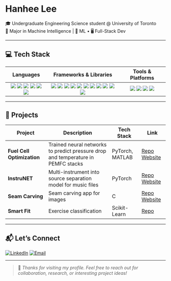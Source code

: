 
# Hanhee Lee

🎓 Undergraduate Engineering Science student @ University of Toronto  
🧠 Major in Machine Intelligence | 🤖 ML • 🖥️ Full-Stack Dev   

---

## 💻 Tech Stack

<table width="100%">
  <thead>
    <tr>
      <th align="center">Languages</th>
      <th align="center">Frameworks & Libraries</th>
      <th align="center">Tools & Platforms</th>
    </tr>
  </thead>
  <tbody>
    <tr>
      <td align="center">
        <img src="https://img.shields.io/badge/c-%2300599C.svg?style=for-the-badge&logo=c&logoColor=white" />
        <img src="https://img.shields.io/badge/python-3670A0?style=for-the-badge&logo=python&logoColor=ffdd54" />
        <img src="https://img.shields.io/badge/javascript-%23323330.svg?style=for-the-badge&logo=javascript&logoColor=%23F7DF1E" />
        <img src="https://img.shields.io/badge/html5-%23E34F26.svg?style=for-the-badge&logo=html5&logoColor=white" />
        <img src="https://img.shields.io/badge/css3-%231572B6.svg?style=for-the-badge&logo=css3&logoColor=white" />
        <img src="https://img.shields.io/badge/MATLAB-0076A8?style=for-the-badge&logo=mathworks&logoColor=white" />
      </td>
      <td align="center">
        <img src="https://img.shields.io/badge/react-%2320232a.svg?style=for-the-badge&logo=react&logoColor=%2361DAFB" />
        <img src="https://img.shields.io/badge/Next-black?style=for-the-badge&logo=next.js&logoColor=white" />
        <img src="https://img.shields.io/badge/tailwindcss-%2338B2AC.svg?style=for-the-badge&logo=tailwind-css&logoColor=white" />
        <img src="https://img.shields.io/badge/vite-%23646CFF.svg?style=for-the-badge&logo=vite&logoColor=white" />
        <img src="https://img.shields.io/badge/PyTorch-%23EE4C2C.svg?style=for-the-badge&logo=PyTorch&logoColor=white" />
        <img src="https://img.shields.io/badge/scikit--learn-%23F7931E.svg?style=for-the-badge&logo=scikit-learn&logoColor=white" />
        <img src="https://img.shields.io/badge/numpy-%23013243.svg?style=for-the-badge&logo=numpy&logoColor=white" />
        <img src="https://img.shields.io/badge/pandas-%23150458.svg?style=for-the-badge&logo=pandas&logoColor=white" />
        <img src="https://img.shields.io/badge/Matplotlib-%23ffffff.svg?style=for-the-badge&logo=Matplotlib&logoColor=black" />
        <img src="https://img.shields.io/badge/Plotly-%233F4F75.svg?style=for-the-badge&logo=plotly&logoColor=white" />
        <img src="https://img.shields.io/badge/SciPy-%230C55A5.svg?style=for-the-badge&logo=scipy&logoColor=white" />
      </td>
      <td align="center">
        <img src="https://img.shields.io/badge/git-%23F05033.svg?style=for-the-badge&logo=git&logoColor=white" />
        <img src="https://img.shields.io/badge/github-%23121011.svg?style=for-the-badge&logo=github&logoColor=white" />
        <img src="https://img.shields.io/badge/Render-%2346E3B7.svg?style=for-the-badge&logo=render&logoColor=white" />
        <img src="https://img.shields.io/badge/vercel-%23000000.svg?style=for-the-badge&logo=vercel&logoColor=white" />
      </td>
    </tr>
  </tbody>
</table>




---

## 🚀 Projects

| Project | Description | Tech Stack | Link |
|--------|-------------|------------|------|
| **Fuel Cell Optimization** | Trained neural networks to predict pressure drop and temperature in PEMFC stacks | PyTorch, MATLAB | [Repo](https://github.com/lee-hanhee/fuel-cell-prediction) [Website](https://fuel-cell-prediction.vercel.app) |
| **InstruNET** | Multi-instrument into source separation model for music files | PyTorch | [Repo](https://github.com/lee-hanhee/instru-net) [Website](https://instru-net.github.io) |
| **Seam Carving** | Seam carving app for images | C | [Repo](https://github.com/lee-hanhee/seam-carving) [Website](https://seam-carving-phi.vercel.app) |
| **Smart Fit** | Exercise classification | Scikit-Learn | [Repo](https://github.com/lee-hanhee/smart-fit)

---

## 📬 Let’s Connect

[![LinkedIn](https://img.shields.io/badge/-LinkedIn-0A66C2?logo=linkedin&logoColor=white)](https://linkedin.com/in/lee-hanhee)
[![Email](https://img.shields.io/badge/-Email-D14836?logo=gmail&logoColor=white)](mailto:hanheeeng.lee@mail.utoronto.ca)

---

> 📌 *Thanks for visiting my profile. Feel free to reach out for collaboration, research, or interesting project ideas!*
